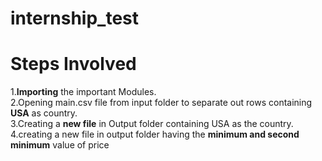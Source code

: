 # internship_test

# Steps Involved
1.**Importing** the important Modules.\
2.Opening main.csv file from input folder to separate out rows containing **USA** as country.\
3.Creating a **new file** in Output folder containing USA as the country.\
4.creating a new file in output folder having the **minimum and second minimum** value of price
